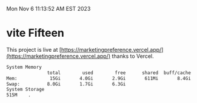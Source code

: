 Mon Nov  6 11:13:52 AM EST 2023

# vite Fifteen


This project is live at [https://marketingpreference.vercel.app/](https://marketingpreference.vercel.app/) thanks to Vercel.

```bash
System Memory
               total        used        free      shared  buff/cache   available
Mem:            15Gi       4.0Gi       2.9Gi       611Mi       8.4Gi        10Gi
Swap:          8.0Gi       1.7Gi       6.3Gi
System Storage
515M	.
```
```bash
